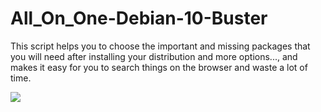 # All_On_One-Debian-10-Buster
This script helps you to choose the important and missing packages that you will need after installing your distribution and more options..., and makes it easy for you to search things on the browser and waste a lot of time.

![]("images/screenshot.png")
